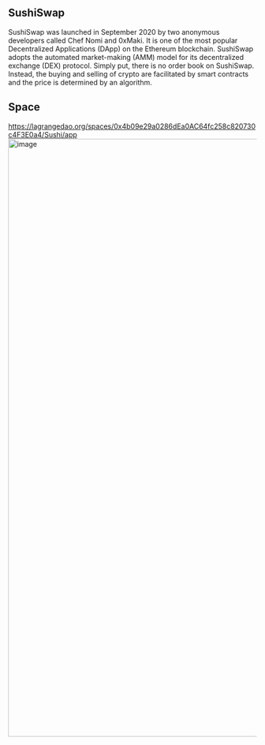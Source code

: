 ## SushiSwap

SushiSwap was launched in September 2020 by two anonymous developers called Chef Nomi and 0xMaki. It is one of the most popular Decentralized Applications (DApp) on the Ethereum blockchain. SushiSwap adopts the automated market-making (AMM) model for its decentralized exchange (DEX) protocol. Simply put, there is no order book on SushiSwap. Instead, the buying and selling of crypto are facilitated by smart contracts and the price is determined by an algorithm.

## Space
https://lagrangedao.org/spaces/0x4b09e29a0286dEa0AC64fc258c820730c4F3E0a4/Sushi/app
<img width="1212" alt="image" src="https://github.com/Fuyurawaki/awesome-swanchain/assets/173648399/44ad8f88-edb1-4c59-93de-714def31c1eb">
